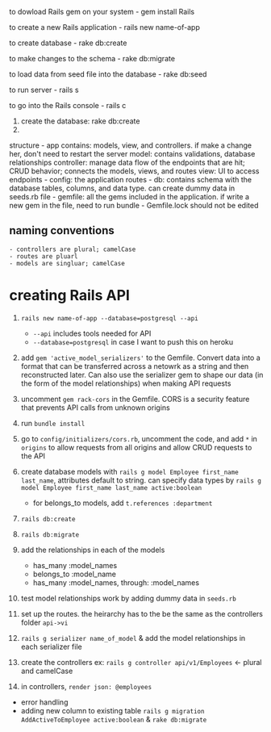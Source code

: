 to dowload Rails gem on your system
    - gem install Rails

to create a new Rails application
    - rails new name-of-app

to create database
    - rake db:create

to make changes to the schema
    - rake db:migrate

to load data from seed file into the database
    - rake db:seed

to run server 
    - rails s

to go into the Rails console
    - rails c

1. create the database: rake db:create
2. 

structure
    - app contains: models, view, and controllers. if make a change her, don't need to restart the server
        model: contains validations, database relationships
        controller: manage data flow of the endpoints that are hit; CRUD behavior; connects the models, views, and routes
        view: UI to access endpoints
    - config: the application routes
    - db: contains schema with the database tables, columns, and data type. can create dummy data in seeds.rb file
    - gemfile: all the gems included in the application. if write a new gem in the file, need to run bundle
    - Gemfile.lock should not be edited

## naming conventions
    - controllers are plural; camelCase
    - routes are pluarl
    - models are singluar; camelCase

# creating Rails API
1. `rails new name-of-app --database=postgresql --api`
   -  `--api` includes tools needed for API
   - `--database=postgresql` in case I want to push this on heroku

2. add `gem 'active_model_serializers'` to the Gemfile. Convert data into a format that can be transferred across a netowrk as a string and then reconstructed later. Can also use the serializer gem to shape our data (in the form of the model relationships) when making API requests

3. uncomment `gem rack-cors` in the Gemfile. CORS is a security feature that prevents API calls from unknown origins

4. run `bundle install`

5. go to `config/initializers/cors.rb`, uncomment the code, and add `*` in `origins` to allow requests from all origins and allow CRUD requests to the API

6. create database models with `rails g model Employee first_name last_name`, attributes default to string. can specify data types by `rails g model Employee first_name last_name active:boolean`
    - for belongs_to models, add `t.references :department`

7. `rails db:create`

8. `rails db:migrate`

9. add the relationships in each of the models
    - has_many :model_names
    - belongs_to :model_name
    - has_many :model_names, through: :model_names

10. test model relationships work by adding dummy data in `seeds.rb`

11. set up the routes. the heirarchy has to the be the same as the controllers folder `api->vi`

12. `rails g serializer name_of_model` & add the model relationships in each serializer file

13. create the controllers ex: `rails g controller api/v1/Employees` <- plural and camelCase

14. in controllers, `render json: @employees`

- error handling
- adding new column to existing table `rails g migration AddActiveToEmployee active:boolean` & `rake db:migrate`